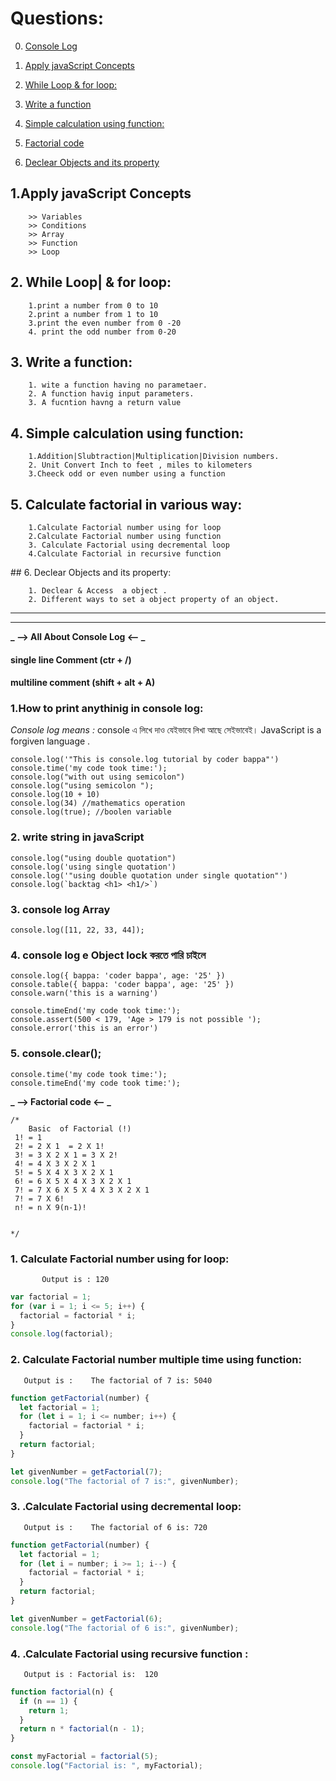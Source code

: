 # Questions:

0.  [Console Log](#0)

1.  [Apply javaScript Concepts](#1)

2.  [While Loop & for loop:](#2)

3.  [Write a function](#3)

4.  [Simple calculation using function:](#4)

5.  [Factorial code](#5)

6.  [Declear Objects and its property](#6)

<a name="1">

## 1.Apply javaScript Concepts

        >> Variables
        >> Conditions
        >> Array
        >> Function
        >> Loop

</a>
<!-- <a> </a> -->
<a name="2">

## 2. While Loop| & for loop:

        1.print a number from 0 to 10
        2.print a number from 1 to 10
        3.print the even number from 0 -20
        4. print the odd number from 0-20

</a>
<a name="3">

## 3. Write a function:

        1. wite a function having no parametaer.
        2. A function havig input parameters.
        3. A fucntion havng a return value

</a>
<a name="4">

## 4. Simple calculation using function:

        1.Addition|Slubtraction|Multiplication|Division numbers.
        2. Unit Convert Inch to feet , miles to kilometers
        3.Cheeck odd or even number using a function

</a>

## 5. Calculate factorial in various way:

        1.Calculate Factorial number using for loop
        2.Calculate Factorial number using function
        3. Calculate Factorial using decremental loop
        4.Calculate Factorial in recursive function

<a name="6"> 
##  6. Declear Objects and its property:

        1. Declear & Access  a object .
        2. Different ways to set a object property of an object.

</a>

---

---

<a name="0">

**_ --> All About Console Log <-- _**

#### single line Comment (ctr + /)

#### multiline comment (shift + alt + A)

### 1.How to print anythinig in console log:

_Console log means :_ console এ লিখে দাও যেইভাবে লিখা আছে সেইভাবেই।
JavaScript is a forgiven language .

```
console.log('"This is console.log tutorial by coder bappa"')
console.time('my code took time:');
console.log("with out using semicolon")
console.log("using semicolon ");
console.log(10 + 10)
console.log(34) //mathematics operation
console.log(true); //boolen variable

```

### 2. write string in javaScript

```
console.log("using double quotation")
console.log('using single quotation')
console.log('"using double quotation under single quotation"')
console.log(`backtag <h1> <h1/>`)
```

### 3. console log Array

```
console.log([11, 22, 33, 44]);
```

### 4. console log e Object lock করতে পারি চাইলে

```
console.log({ bappa: 'coder bappa', age: '25' })
console.table({ bappa: 'coder bappa', age: '25' })
console.warn('this is a warning')

console.timeEnd('my code took time:');
console.assert(500 < 179, 'Age > 179 is not possible ');
console.error('this is an error')
```

### 5. console.clear();

```
console.time('my code took time:');
console.timeEnd('my code took time:');
```

</a>

<a name="5">

**_ --> Factorial code <-- _**

```
/*
    Basic  of Factorial (!)
 1! = 1
 2! = 2 X 1  = 2 X 1!
 3! = 3 X 2 X 1 = 3 X 2!
 4! = 4 X 3 X 2 X 1
 5! = 5 X 4 X 3 X 2 X 1
 6! = 6 X 5 X 4 X 3 X 2 X 1
 7! = 7 X 6 X 5 X 4 X 3 X 2 X 1
 7! = 7 X 6!
 n! = n X 9(n-1)!


*/
```

### 1. Calculate Factorial number using for loop:

```
       Output is : 120
```

```javascript
var factorial = 1;
for (var i = 1; i <= 5; i++) {
  factorial = factorial * i;
}
console.log(factorial);
```

### 2. Calculate Factorial number multiple time using function:

```
   Output is :    The factorial of 7 is: 5040
```

```javascript
function getFactorial(number) {
  let factorial = 1;
  for (let i = 1; i <= number; i++) {
    factorial = factorial * i;
  }
  return factorial;
}

let givenNumber = getFactorial(7);
console.log("The factorial of 7 is:", givenNumber);
```

### 3. .Calculate Factorial using decremental loop:

```
   Output is :    The factorial of 6 is: 720
```

```javascript
function getFactorial(number) {
  let factorial = 1;
  for (let i = number; i >= 1; i--) {
    factorial = factorial * i;
  }
  return factorial;
}

let givenNumber = getFactorial(6);
console.log("The factorial of 6 is:", givenNumber);
```

### 4. .Calculate Factorial using recursive function :

```
   Output is : Factorial is:  120
```

```javascript
function factorial(n) {
  if (n == 1) {
    return 1;
  }
  return n * factorial(n - 1);
}

const myFactorial = factorial(5);
console.log("Factorial is: ", myFactorial);
```

</a>
